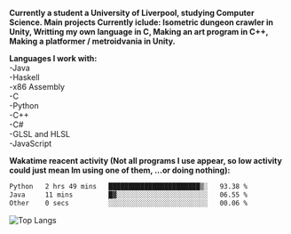 **Currently a student a University of Liverpool, studying Computer Science. Main projects Currently iclude: Isometric dungeon crawler in Unity, Writting my own language in C, Making an art program in C++, Making a platformer / metroidvania  in Unity.** <br>
 
<!--! 
![Wakatime lifetime stats](https://github-readme-stats.vercel.app/api/wakatime?username=KERRCAM) 
![Top Langs](https://github-readme-stats.vercel.app/api/top-langs/?username=KERRCAM&hide=CMake,Makefile) 
--> 

**Languages I work with:** <br>
-Java <br> 
-Haskell <br>
-x86 Assembly <br>
-C <br>
-Python <br>
-C++ <br>
-C# <br>
-GLSL and HLSL <br>
-JavaScript <br>


**Wakatime reacent activity (Not all programs I use appear, so low activity could just mean Im using one of them, ...or doing nothing):**
<!--START_SECTION:waka-->

```txt
Python   2 hrs 49 mins   ███████████████████████▒░   93.38 %
Java     11 mins         █▓░░░░░░░░░░░░░░░░░░░░░░░   06.55 %
Other    0 secs          ░░░░░░░░░░░░░░░░░░░░░░░░░   00.06 %
```

<!--END_SECTION:waka-->    



<!--![KERRCAMS's WakaTime stats (Past year)](https://github-readme-stats.vercel.app/api/wakatime?username=KERRCAM&layout=compact)-->
![Top Langs](https://github-readme-stats.vercel.app/api/top-langs/?username=KERRCAM&hide=CMake,Makefile) 


